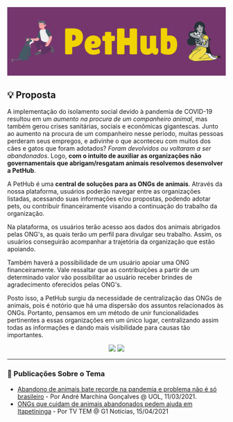 <img src="./headerImg.png" />

<h2>💡 Proposta</h2>
<p>
  A implementação do isolamento social devido à pandemia de COVID-19 resultou em um <em>aumento na procura de um companheiro animal</em>, mas também gerou crises sanitárias, sociais e econômicas gigantescas. Junto ao aumento na procura de um companheiro nesse período, muitas pessoas perderam seus empregos, e adivinhe o que aconteceu com muitos dos cães e gatos que foram adotados? <em>Foram devolvidos ou voltaram a ser abandonados</em>. Logo, <strong>com o intuito de auxiliar as organizações não governamentais que abrigam/resgatam animais resolvemos desenvolver a PetHub</strong>.
</p>
<p>
  A PetHub é uma <strong>central de soluções para as ONGs de animais</strong>. Através da nossa plataforma, usuários poderão navegar entre as organizações listadas, acessando suas informações e/ou propostas, podendo adotar pets, ou contribuir financeiramente visando a continuação do trabalho da organização.
</p>
<p>
  Na plataforma, os usuários terão acesso aos dados dos animais abrigados pelas ONG's, as quais terão um perfil para divulgar seu trabalho. Assim, os usuários conseguirão acompanhar a trajetória da organização que estão apoiando.
</p>
<p>
  Também haverá a possibilidade de um usuário apoiar uma ONG financeiramente. Vale ressaltar que as contribuições a partir de um determinado valor vão possibilitar ao usuário receber brindes de agradecimento oferecidos pelas ONG's.
</p>
<p>
  Posto isso, a PetHub surgiu da necessidade de centralização das ONGs de animais, pois é notório que há uma dispersão dos assuntos relacionados às ONGs. Portanto, pensamos em um método de unir funcionalidades pertinentes a essas organizações em um único lugar, centralizando assim todas as informações e dando mais visibilidade para causas tão importantes. 
</p>

<div align="center">
  <img src="https://mega.ibxk.com.br/2021/01/13/13132701979136.jpg?ims=610x" height="180em" />
  <img src="https://www.petlove.com.br/dicas/wp-content/uploads/2018/06/gato-homem-beijo.jpg" height="180em" />
</div>

<hr>

<h3>
  🔗 Publicações Sobre o Tema
</h3>
<ul>
  <li>
    <a href="https://www.uol.com.br/nossa/colunas/coluna-do-veterinario/2021/03/11/abandono-de-animais-bate-recorde-na-pandemia-e-problema-nao-e-so-brasileiro.htm" target="_blank">Abandono de animais bate recorde na pandemia e problema não é só brasileiro</a> - Por André Marchina Gonçalves @ UOL, 11/03/2021.
  </li>
  <li>
    <a href="https://g1.globo.com/sp/sorocaba-jundiai/mundo-pet/noticia/2021/04/15/ongs-que-cuidam-de-animais-abandonados-pedem-ajuda.ghtml" target="_blank">ONGs que cuidam de animais abandonados pedem ajuda em Itapetininga</a> - Por TV TEM @ G1 Notícias, 15/04/2021
  </li>
</ul>
